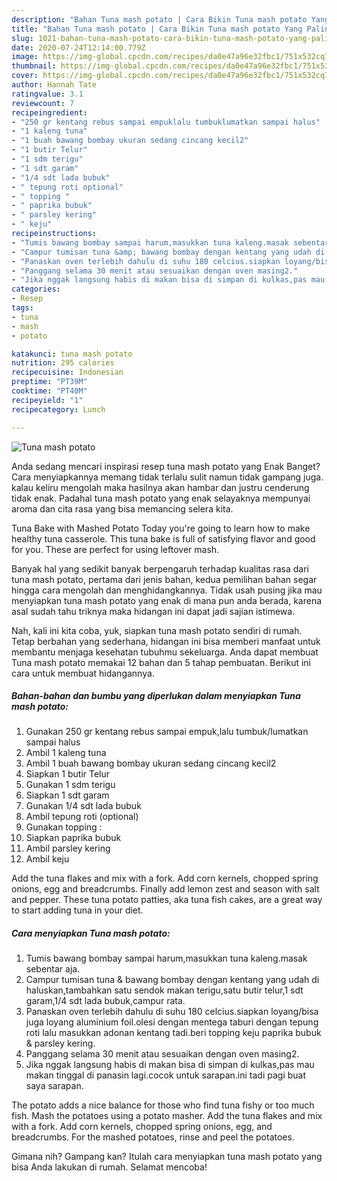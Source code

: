 ```yaml
---
description: "Bahan Tuna mash potato | Cara Bikin Tuna mash potato Yang Paling Enak"
title: "Bahan Tuna mash potato | Cara Bikin Tuna mash potato Yang Paling Enak"
slug: 1021-bahan-tuna-mash-potato-cara-bikin-tuna-mash-potato-yang-paling-enak
date: 2020-07-24T12:14:00.779Z
image: https://img-global.cpcdn.com/recipes/da0e47a96e32fbc1/751x532cq70/tuna-mash-potato-foto-resep-utama.jpg
thumbnail: https://img-global.cpcdn.com/recipes/da0e47a96e32fbc1/751x532cq70/tuna-mash-potato-foto-resep-utama.jpg
cover: https://img-global.cpcdn.com/recipes/da0e47a96e32fbc1/751x532cq70/tuna-mash-potato-foto-resep-utama.jpg
author: Hannah Tate
ratingvalue: 3.1
reviewcount: 7
recipeingredient:
- "250 gr kentang rebus sampai empuklalu tumbuklumatkan sampai halus"
- "1 kaleng tuna"
- "1 buah bawang bombay ukuran sedang cincang kecil2"
- "1 butir Telur"
- "1 sdm terigu"
- "1 sdt garam"
- "1/4 sdt lada bubuk"
- " tepung roti optional"
- " topping "
- " paprika bubuk"
- " parsley kering"
- " keju"
recipeinstructions:
- "Tumis bawang bombay sampai harum,masukkan tuna kaleng.masak sebentar aja."
- "Campur tumisan tuna &amp; bawang bombay dengan kentang yang udah di haluskan,tambahkan satu sendok makan terigu,satu butir telur,1 sdt garam,1/4 sdt lada bubuk,campur rata."
- "Panaskan oven terlebih dahulu di suhu 180 celcius.siapkan loyang/bisa juga loyang aluminium foil.olesi dengan mentega taburi dengan tepung roti lalu masukkan adonan kentang tadi.beri topping keju paprika bubuk &amp; parsley kering."
- "Panggang selama 30 menit atau sesuaikan dengan oven masing2."
- "Jika nggak langsung habis di makan bisa di simpan di kulkas,pas mau makan tinggal di panasin lagi.cocok untuk sarapan.ini tadi pagi buat saya sarapan."
categories:
- Resep
tags:
- tuna
- mash
- potato

katakunci: tuna mash potato 
nutrition: 295 calories
recipecuisine: Indonesian
preptime: "PT39M"
cooktime: "PT40M"
recipeyield: "1"
recipecategory: Lunch

---
```



![Tuna mash potato](https://img-global.cpcdn.com/recipes/da0e47a96e32fbc1/751x532cq70/tuna-mash-potato-foto-resep-utama.jpg)

Anda sedang mencari inspirasi resep tuna mash potato yang Enak Banget? Cara menyiapkannya memang tidak terlalu sulit namun tidak gampang juga. kalau keliru mengolah maka hasilnya akan hambar dan justru cenderung tidak enak. Padahal tuna mash potato yang enak selayaknya mempunyai aroma dan cita rasa yang bisa memancing selera kita.

Tuna Bake with Mashed Potato Today you&#39;re going to learn how to make healthy tuna casserole. This tuna bake is full of satisfying flavor and good for you. These are perfect for using leftover mash.

Banyak hal yang sedikit banyak berpengaruh terhadap kualitas rasa dari tuna mash potato, pertama dari jenis bahan, kedua pemilihan bahan segar hingga cara mengolah dan menghidangkannya. Tidak usah pusing jika mau menyiapkan tuna mash potato yang enak di mana pun anda berada, karena asal sudah tahu triknya maka hidangan ini dapat jadi sajian istimewa.


Nah, kali ini kita coba, yuk, siapkan tuna mash potato sendiri di rumah. Tetap berbahan yang sederhana, hidangan ini bisa memberi manfaat untuk membantu menjaga kesehatan tubuhmu sekeluarga. Anda dapat membuat Tuna mash potato memakai 12 bahan dan 5 tahap pembuatan. Berikut ini cara untuk membuat hidangannya.

<!--inarticleads1-->

##### Bahan-bahan dan bumbu yang diperlukan dalam menyiapkan Tuna mash potato:

1. Gunakan 250 gr kentang rebus sampai empuk,lalu tumbuk/lumatkan sampai halus
1. Ambil 1 kaleng tuna
1. Ambil 1 buah bawang bombay ukuran sedang cincang kecil2
1. Siapkan 1 butir Telur
1. Gunakan 1 sdm terigu
1. Siapkan 1 sdt garam
1. Gunakan 1/4 sdt lada bubuk
1. Ambil  tepung roti (optional)
1. Gunakan  topping :
1. Siapkan  paprika bubuk
1. Ambil  parsley kering
1. Ambil  keju


Add the tuna flakes and mix with a fork. Add corn kernels, chopped spring onions, egg and breadcrumbs. Finally add lemon zest and season with salt and pepper. These tuna potato patties, aka tuna fish cakes, are a great way to start adding tuna in your diet. 

<!--inarticleads2-->

##### Cara menyiapkan Tuna mash potato:

1. Tumis bawang bombay sampai harum,masukkan tuna kaleng.masak sebentar aja.
1. Campur tumisan tuna &amp; bawang bombay dengan kentang yang udah di haluskan,tambahkan satu sendok makan terigu,satu butir telur,1 sdt garam,1/4 sdt lada bubuk,campur rata.
1. Panaskan oven terlebih dahulu di suhu 180 celcius.siapkan loyang/bisa juga loyang aluminium foil.olesi dengan mentega taburi dengan tepung roti lalu masukkan adonan kentang tadi.beri topping keju paprika bubuk &amp; parsley kering.
1. Panggang selama 30 menit atau sesuaikan dengan oven masing2.
1. Jika nggak langsung habis di makan bisa di simpan di kulkas,pas mau makan tinggal di panasin lagi.cocok untuk sarapan.ini tadi pagi buat saya sarapan.


The potato adds a nice balance for those who find tuna fishy or too much fish. Mash the potatoes using a potato masher. Add the tuna flakes and mix with a fork. Add corn kernels, chopped spring onions, egg, and breadcrumbs. For the mashed potatoes, rinse and peel the potatoes. 

Gimana nih? Gampang kan? Itulah cara menyiapkan tuna mash potato yang bisa Anda lakukan di rumah. Selamat mencoba!
